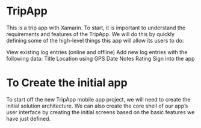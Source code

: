 # TripApp
This is a trip app with Xamarin.
To start, it is important to understand the requirements and features of the TripApp. 
We will do this by quickly defining some of the high-level things this app will allow its users to do:

View existing log entries (online and offline)
Add new log entries with the following data:
Title
Location using GPS
Date
Notes
Rating
Sign into the app

# To Create the initial app
To start off the new TripApp mobile app project, we will need to create the initial solution architecture. 
We can also create the core shell of our app’s user interface by creating the initial screens based on the basic features we have just defined.

